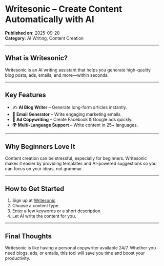 # Writesonic – Create Content Automatically with AI

**Published on:** 2025-09-20  
**Category:** AI Writing, Content Creation

---

## What is Writesonic?
Writesonic is an AI writing assistant that helps you generate high-quality blog posts, ads, emails, and more—within seconds.

---

## Key Features
- ✍️ **AI Blog Writer** – Generate long-form articles instantly.  
- 📧 **Email Generator** – Write engaging marketing emails.  
- 🎯 **Ad Copywriting** – Create Facebook & Google ads quickly.  
- 🌍 **Multi-Language Support** – Write content in 25+ languages.  

---

## Why Beginners Love It
Content creation can be stressful, especially for beginners. Writesonic makes it easier by providing templates and AI-powered suggestions so you can focus on your ideas, not grammar.

---

## How to Get Started
1. Sign up at [Writesonic](https://writesonic.com/).  
2. Choose a content type.  
3. Enter a few keywords or a short description.  
4. Let AI write the content for you.  

---

## Final Thoughts
Writesonic is like having a personal copywriter available 24/7. Whether you need blogs, ads, or emails, this tool will save you time and boost your productivity.
